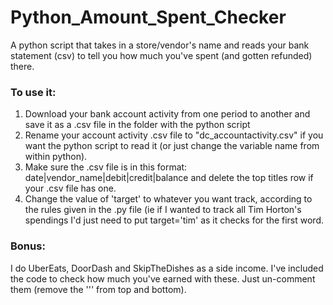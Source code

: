 # Python_Amount_Spent_Checker
A python script that takes in a store/vendor's name and reads your bank statement (csv) to tell you how much you've spent (and gotten refunded) there.

### To use it:
1. Download your bank account activity from one period to another and save it as a .csv file in the folder with the python script
2. Rename your account activity .csv file to "dc_accountactivity.csv" if you want the python script to read it (or just change the variable name from within python).
3. Make sure the .csv file is in this format: date|vendor_name|debit|credit|balance and delete the top titles row if your .csv file has one.
4. Change the value of 'target' to whatever you want track, according to the rules given in the .py file (ie if I wanted to track all Tim Horton's spendings I'd just need to put target='tim' as it checks for the first word.

### Bonus: 
I do UberEats, DoorDash and SkipTheDishes as a side income. I've included the code to check how much you've earned with these. Just un-comment them (remove the ''' from top and bottom).
